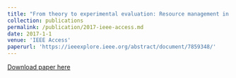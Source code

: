 ```yaml
---
title: "From theory to experimental evaluation: Resource management in software-defined vehicular networks"
collection: publications
permalink: /publication/2017-ieee-access.md
date: 2017-1-1
venue: 'IEEE Access'
paperurl: 'https://ieeexplore.ieee.org/abstract/document/7859348/'
---
```


[Download paper here](https://ieeexplore.ieee.org/iel7/6287639/7859429/07859348.pdf)

